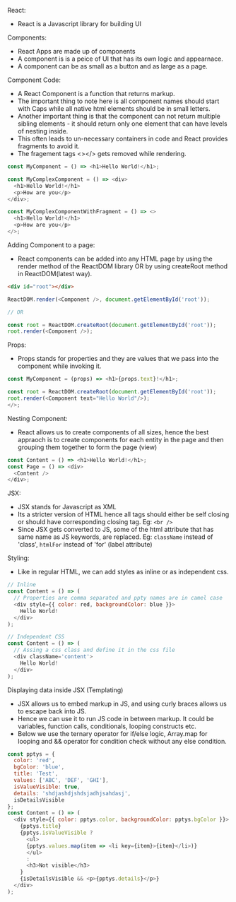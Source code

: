 React:
- React is a Javascript library for building UI

Components:
- React Apps are made up of components
- A component is is a peice of UI that has its own logic and appearnace.
- A component can be as small as a button and as large as a page.

Component Code:
- A React Component is a function that returns markup.
- The important thing to note here is all component names should start with Caps while all native html elements should be in small letters.
- Another important thing is that the component can not return multiple sibling elements - it should return only one element that can have levels of nesting inside.
- This often leads to un-necessary containers in code and React provides fragments to avoid it.
- The fragement tags <></> gets removed while rendering.
```js
const MyComponent = () => <h1>Hello World!</h1>;

const MyComplexComponent = () => <div>
  <h1>Hello World!</h1>
  <p>How are you</p>
</div>;

const MyComplexComponentWithFragment = () => <>
  <h1>Hello World!</h1>
  <p>How are you</p>
</>;
```

Adding Component to a page:
- React components can be added into any HTML page by using the render method of the  ReactDOM library OR by using createRoot method in ReactDOM(latest way).
```html
<div id="root"></div>
```
```js
ReactDOM.render(<Component />, document.getElementById('root'));

// OR

const root = ReactDOM.createRoot(document.getElementById('root'));
root.render(<Component />);
```


Props:
- Props stands for properties and they are values that we pass into the component while invoking it.
```js
const MyComponent = (props) => <h1>{props.text}!</h1>;

const root = ReactDOM.createRoot(document.getElementById('root'));
root.render(<Component text="Hello World"/>);
</>;
```

Nesting Component:
- React allows us to create components of all sizes, hence the best appraoch is to create 
components for each entity in the page and then grouping them together to form the page (view)
```js
const Content = () => <h1>Hello World!</h1>;
const Page = () => <div>
  <Content />
</div>;
```

JSX:
- JSX stands for Javascript as XML
- Its a stricter version of HTML hence all tags should either be self closing or should have corresponding closing tag. Eg: `<br />`
- Since JSX gets converted to JS, some of the html attribute that has same name as JS keywords, are replaced. Eg: `className` instead of 'class', `htmlFor` instead of 'for' (label attribute)

Styling:
- Like in regular HTML, we can add styles as inline or as independent css.
```js
// Inline
const Content = () => (
  // Properties are comma separated and ppty names are in camel case
  <div style={{ color: red, backgroundColor: blue }}>
    Hello World!
  </div>
);

// Independent CSS
const Content = () => (
  // Assing a css class and define it in the css file
  <div className='content'>
    Hello World!
  </div>
);
```

Displaying data inside JSX (Templating)
- JSX allows us to embed markup in JS, and using curly braces allows us to escape back into JS.
- Hence we can use it to run JS code in between markup.
It could be variables, function calls, conditionals, looping constructs etc.
- Below we use the ternary operator for if/else logic, Array.map for looping and && operator for condition check without any else condition.
```js
const pptys = {
  color: 'red',
  bgColor: 'blue',
  title: 'Test',
  values: ['ABC', 'DEF', 'GHI'],
  isValueVisible: true,
  details: 'shdjashdjshdsjadhjsahdasj',
  isDetailsVisible
};
const Content = () => (
  <div style={{ color: pptys.color, backgroundColor: pptys.bgColor }}>
    {pptys.title}
    {pptys.isValueVisible ?
      <ul>
      {pptys.values.map(item => <li key={item}>{item}</li>)}
      </ul>
      :
      <h3>Not visible</h3>
    }
    {isDetailsVisible && <p>{pptys.details}</p>}
  </div>
);
```

